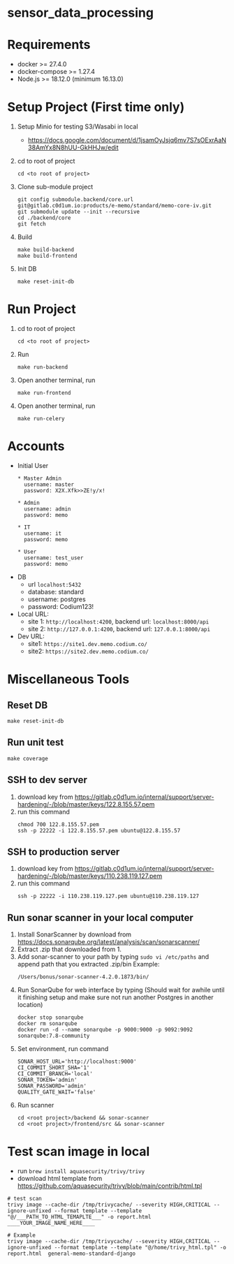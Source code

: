 # sensor_data_processing

# Requirements

* docker >= 27.4.0
* docker-compose >= 1.27.4
* Node.js >= 18.12.0 (minimum 16.13.0)

# Setup Project (First time only)
1. Setup Minio for testing S3/Wasabi in local
   * https://docs.google.com/document/d/1jsamOyJsjq6mv7S7sOExrAaN38AmYx8N8hUU-GkHHJw/edit

1. cd to root of project
   ```
   cd <to root of project>
   ```

1. Clone sub-module project
   ```
   git config submodule.backend/core.url git@gitlab.c0d1um.io:products/e-memo/standard/memo-core-iv.git
   git submodule update --init --recursive 
   cd ./backend/core
   git fetch
   ```

1. Build
   ```
   make build-backend
   make build-frontend
   ```

1. Init DB
   ```
   make reset-init-db
   ```

# Run Project

1. cd to root of project
   ```
   cd <to root of project>
   ```
1. Run
   ```
   make run-backend
   ```
1. Open another terminal, run
   ```
   make run-frontend
   ```
1. Open another terminal, run
   ```
   make run-celery
   ```

# Accounts

* Initial User
  ```
  * Master Admin
    username: master
    password: X2X.Xfk>>ZE!y/x!
  
  * Admin
    username: admin
    password: memo
  
  * IT
    username: it
    password: memo
  
  * User
    username: test_user
    password: memo
  ```
* DB
  * url `localhost:5432`
  * database: standard
  * username: postgres
  * password: Codium123!
* Local URL: 
  * site 1: `http://localhost:4200`, backend url: `localhost:8000/api`
  * site 2: `http://127.0.0.1:4200`, backend url: `127.0.0.1:8000/api`
* Dev URL: 
  * site1: `https://site1.dev.memo.codium.co/`
  * site2: `https://site2.dev.memo.codium.co/`

# Miscellaneous Tools
## Reset DB

```
make reset-init-db
```

## Run unit test

```
make coverage
```

## SSH to dev server

1. download key from https://gitlab.c0d1um.io/internal/support/server-hardening/-/blob/master/keys/122.8.155.57.pem
1. run this command
   ```
   chmod 700 122.8.155.57.pem
   ssh -p 22222 -i 122.8.155.57.pem ubuntu@122.8.155.57
   ```
## SSH to production server
1. download key from https://gitlab.c0d1um.io/internal/support/server-hardening/-/blob/master/keys/110.238.119.127.pem
1. run this command
   ```
   ssh -p 22222 -i 110.238.119.127.pem ubuntu@110.238.119.127
   ```

## Run sonar scanner in your local computer
 1. Install SonarScanner by download from https://docs.sonarqube.org/latest/analysis/scan/sonarscanner/
 1. Extract .zip that downloaded from 1.
 1. Add sonar-scanner to your path by typing `sudo vi /etc/paths` and append path that you extracted .zip/bin 
    Example:
    ```
    /Users/bonus/sonar-scanner-4.2.0.1873/bin/
    ```
 1. Run SonarQube for web interface by typing (Should wait for awhile until it finishing setup and make sure not run another Postgres in another location)
    ```
    docker stop sonarqube
    docker rm sonarqube
    docker run -d --name sonarqube -p 9000:9000 -p 9092:9092 sonarqube:7.8-community
    ```
 1. Set environment, run command
    ```
    SONAR_HOST_URL='http://localhost:9000'
    CI_COMMIT_SHORT_SHA='1'
    CI_COMMIT_BRANCH='local'
    SONAR_TOKEN='admin'
    SONAR_PASSWORD='admin'
    QUALITY_GATE_WAIT='false'
    ```
 1. Run scanner
    ```
    cd <root project>/backend && sonar-scanner
    cd <root project>/frontend/src && sonar-scanner
    ```

# Test scan image in local
* run `brew install aquasecurity/trivy/trivy`
* download html template from https://github.com/aquasecurity/trivy/blob/main/contrib/html.tpl
```
# test scan
trivy image --cache-dir /tmp/trivycache/ --severity HIGH,CRITICAL --ignore-unfixed --format template --template "@/___PATH_TO_HTML_TEMAPLTE___" -o report.html ____YOUR_IMAGE_NAME_HERE____

# Example
trivy image --cache-dir /tmp/trivycache/ --severity HIGH,CRITICAL --ignore-unfixed --format template --template "@/home/trivy_html.tpl" -o report.html  general-memo-standard-django
```
